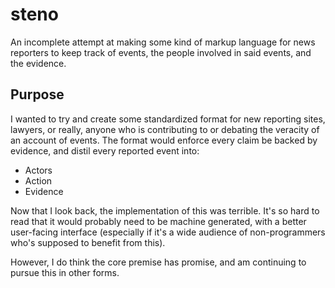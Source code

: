 # steno
An incomplete attempt at making some kind of markup language for news reporters to keep track of events, the people involved in said events, and the evidence.

## Purpose
I wanted to try and create some standardized format for new reporting sites, lawyers, or really, anyone who is contributing to or debating the veracity of an account of events. The format would enforce every claim be backed by evidence, and distil every reported event into:
- Actors
- Action
- Evidence

Now that I look back, the implementation of this was terrible. It's so hard to read that it would probably need to be machine generated, with a better user-facing interface (especially if it's a wide audience of non-programmers who's supposed to benefit from this).

However, I do think the core premise has promise, and am continuing to pursue this in other forms.